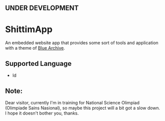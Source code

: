 ## UNDER DEVELOPMENT
# ShittimApp
An embedded website app that provides some sort of tools and application with a theme of [Blue Archive](https://bluearchive.nexon.com "Blue Archive official sites").

## Supported Language
- Id

## Note:
Dear visitor, currently I'm in training for National Science Olimpiad (Olimpiade Sains Nasional), so maybe this project will a bit got a slow down. I hope it doesn't bother you, thanks.
